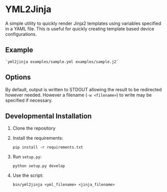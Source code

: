 # YML2Jinja

A simple utility to quickly render Jinja2 templates using variables specified in 
a YAML file. This is useful for quickly creating template based device 
configurations.

## Example

    `yml2jinja examples/sample.yml examples/sample.j2`

## Options

By default, output is written to STDOUT allowing the result to be redirected 
however needed. However a filename (`-w <filename>`) to write may be specified 
if necessary.

## Developmental Installation

1) Clone the repository

2) Install the requirements:

    `pip install -r requirements.txt`

3) Run `setup.py`:
   
    `python setup.py develop`

4) Use the script:

    `bin/yml2jinja <yml_filename> <jinja_filename>`   
